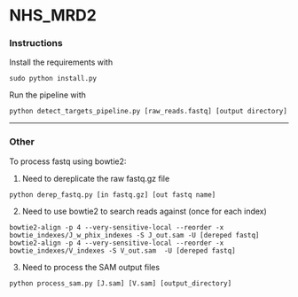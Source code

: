 NHS_MRD2
========

### Instructions

Install the requirements with

`sudo python install.py`

Run the pipeline with

`python detect_targets_pipeline.py [raw_reads.fastq] [output directory]`


-------------------------------------

### Other

To process fastq using bowtie2:

1) Need to dereplicate the raw fastq.gz file

`python derep_fastq.py [in fastq.gz] [out fastq name]`

2) Need to use bowtie2 to search reads against (once for each index)

`bowtie2-align -p 4 --very-sensitive-local --reorder -x bowtie_indexes/J_w_phix_indexes -S J_out.sam -U [dereped fastq] `
`bowtie2-align -p 4 --very-sensitive-local --reorder -x bowtie_indexes/V_indexes -S V_out.sam  -U [dereped fastq]`

3) Need to process the SAM output files

`python process_sam.py [J.sam] [V.sam] [output_directory]`
